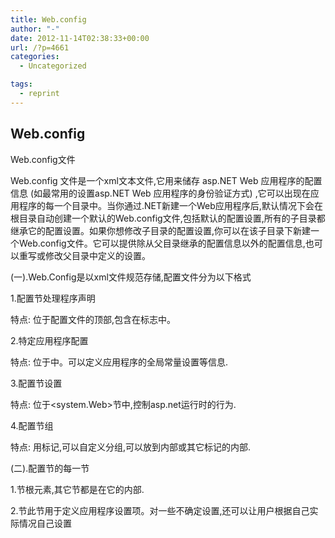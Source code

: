 ```yaml
---
title: ﻿Web.config
author: "-"
date: 2012-11-14T02:38:33+00:00
url: /?p=4661
categories:
  - Uncategorized

tags:
  - reprint
---
```

## ﻿Web.config
Web.config文件
  
Web.config 文件是一个xml文本文件,它用来储存 asp.NET Web 应用程序的配置信息 (如最常用的设置asp.NET Web 应用程序的身份验证方式) ,它可以出现在应用程序的每一个目录中。当你通过.NET新建一个Web应用程序后,默认情况下会在根目录自动创建一个默认的Web.config文件,包括默认的配置设置,所有的子目录都继承它的配置设置。如果你想修改子目录的配置设置,你可以在该子目录下新建一个Web.config文件。它可以提供除从父目录继承的配置信息以外的配置信息,也可以重写或修改父目录中定义的设置。
  
(一).Web.Config是以xml文件规范存储,配置文件分为以下格式
  
1.配置节处理程序声明
  
特点: 位于配置文件的顶部,包含在<configSections>标志中。
  
2.特定应用程序配置
  
特点: 位于中。可以定义应用程序的全局常量设置等信息.
  
3.配置节设置
  
特点: 位于<system.Web>节中,控制asp.net运行时的行为.
  
4.配置节组
  
特点: 用<sectionGroup>标记,可以自定义分组,可以放到<configSections>内部或其它<sectionGroup>标记的内部.
  
(二).配置节的每一节
  
1.<configuration>节根元素,其它节都是在它的内部.
  
2.节此节用于定义应用程序设置项。对一些不确定设置,还可以让用户根据自己实际情况自己设置